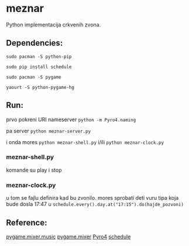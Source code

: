 # meznar
Python implementacija crkvenih zvona.

## Dependencies:

`sudo pacman -S python-pip`

`sudo pip install schedule`

`sudo pacman -S pygame`

`yaourt -S python-pygame-hg`

## Run:

prvo pokreni URI nameserver `python -m Pyro4.naming`

pa server `python meznar-server.py`

i onda mores `python meznar-shell.py` i/ili `python meznar-clock.py`

### meznar-shell.py
komande su play i stop

### meznar-clock.py
u tom se fajlu definira kad bu zvonilo. mores sprobati deti vuru tipa koja bude dosla 17:47 u `schedule.every().day.at("17:15").do(hajde_pozvoni)`
## Reference:
[pygame.mixer.music](http://www.pygame.org/docs/ref/music.html)
[pygame.mixer](http://www.pygame.org/docs/ref/mixer.html)
[Pyro4](https://pythonhosted.org/Pyro4/intro.html)
[schedule](https://github.com/dbader/schedule)
